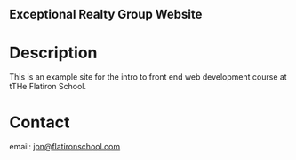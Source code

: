 Exceptional Realty Group Website
---

# Description

This is an example site for the intro to front end web development course at tTHe Flatiron School.

# Contact

email: jon@flatironschool.com
